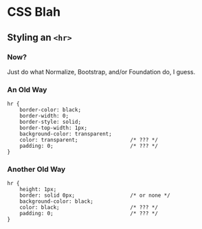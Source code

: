 # CSS Blah

## Styling an `<hr>`

### Now?

Just do what Normalize, Bootstrap, and/or Foundation do, I guess.

### An Old Way

```
hr {
    border-color: black;
    border-width: 0;
    border-style: solid;
    border-top-width: 1px;
    background-color: transparent;
    color: transparent;                 /* ??? */
    padding: 0;                         /* ??? */
}
```

### Another Old Way

```
hr {
    height: 1px;
    border: solid 0px;                  /* or none */
    background-color: black;
    color: black;                       /* ??? */
    padding: 0;                         /* ??? */
}
```

